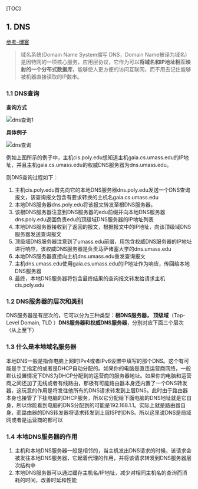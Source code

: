 [TOC]

## 1. DNS ##

[参考-博客](https://www.cnblogs.com/penghuwan/p/7728673.html)

> 域名系统(Domain Name System缩写 DNS，Domain Name被译为域名)是因特网的一项核心服务，应用层协议，它作为可以**将域名和IP地址相互映射的一个分布式数据库**，能够使人更方便的访问互联网，而不用去记住能够被机器直接读取的IP数串。

### 1.1 DNS查询 ###

**查询方式**

![dns查询1](C:/Users/nzq/Desktop/Learn/note/%E8%AE%A1%E7%AE%97%E6%9C%BA%E5%9F%BA%E7%A1%80/img/dns%E6%9F%A5%E8%AF%A21.png)

**具体例子**

![dns查询](C:/Users/nzq/Desktop/Learn/note/%E8%AE%A1%E7%AE%97%E6%9C%BA%E5%9F%BA%E7%A1%80/img/dns%E6%9F%A5%E8%AF%A2.png)

例如上图所示的例子中，主机cis.poly.edu想知道主机gaia.cs.umass.edu的IP地址，并且主机gaia.cs.umass.edu的权威DNS服务器为dns.umass.edu。

则DNS查询过程如下：

1. 主机cis.poly.edu首先向它的本地DNS服务器dns.poly.edu发送一个DNS查询报文，该查询报文包含有要求转换的主机名gaia.cs.umass.edu
2. 本地DNS服务器dns.poly.edu将该报文转发至根DNS服务器。
3. 该根DNS服务器注意到DNS服务器的edu前缀并向本地DNS服务器dns.poly.edu返回负责edu的顶级域DNS服务器的IP地址列表
4. 本地DNS服务器接收到了返回的报文，根据报文中的IP地址，向该顶级域DNS服务器发送查询报文
5. 顶级域DNS服务器注意到了umass.edu前缀，用包含权威DNS服务器的IP地址进行响应，该权威DNS服务器是负责马萨诸塞大学的dns.umass.edu
6. 本地DNS服务器直接向主机dns.umass.edu重发查询报文
7. 主机dns.umass.edu使用gaia.cs.umass.edu的IP地址作为响应，传回给本地DNS服务器
8. 最终，本地DNS服务器将包含最终结果的查询报文转发给请求主机cis.poly.edu

### 1.2 DNS服务器的层次和类别 ###

DNS服务器是有层次的，它可以分为三种类型：**根DNS服务器， 顶级域**（Top-Level Domain, TLD ）**DNS服务器和权威DNS服务器**，分别对应下面三个层次（从上至下）

### 1.3 什么是本地域名服务器 ###

​    本地DNS一般是指你电脑上网时IPv4或者IPv6设置中填写的那个DNS。这个有可能是手工指定的或者是DHCP自动分配的。
​    如果你的电脑是直连运营商网络，一般默认设置情况下DNS为DHCP分配到的运营商的服务器地址。如果你的电脑和运营商之间还加了无线或者有线路由，那极有可能路由器本身还内置了一个DNS转发器，这玩意的作用是将发往他所有的DNS请求转发到上层DNS。此时由于路由器本身也接管了下挂电脑的DHCP服务，所以它分配给下面电脑的DNS地址就是它自身，所以你能看到电脑的DNS分配到的可能是192.168.1.1。实际上就是路由器自身，而路由器的DNS转发器将请求转发到上层ISP的DNS。所以这里说DNS是局域网或者是运营商的都可以

### 1.4 本地DNS服务器的作用 ###

1. 主机和本地DNS服务器一般是相邻的，当主机发出DNS请求的时候，该请求会被发往本地DNS服务器，它起着代理的作用，并将该请求转发到DNS服务器层次结构中
2. 本地DNS服务器可以通过缓存主机名/IP地址，减少对相同主机名的查询而消耗的时间，改善时延和性能